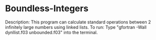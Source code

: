 # Boundless-Integers
Description:
This program can calculate standard operations between 2 infinitely large numbers using linked lists.
To run:
Type "gfortran -Wall dynllist.f03 unbounded.f03" into the terminal.
